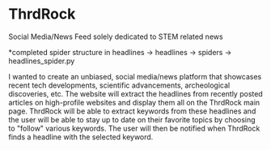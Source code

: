 # ThrdRock

Social Media/News Feed solely dedicated to STEM related news

*completed spider structure in headlines -> headlines -> spiders -> headlines_spider.py

I wanted to create an unbiased, social media/news platform that showcases recent tech developments, scientific advancements, 
archeological discoveries, etc. The website will extract the headlines from recently posted articles on high-profile websites and display them all
on the ThrdRock main page. ThrdRock will be able to extract keywords from these headlines and the user will be able to stay up to date on their 
favorite topics by choosing to "follow" various keywords. The user will then be notified when ThrdRock finds a headline with the selected keyword.
